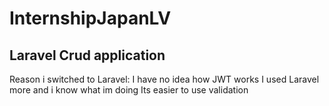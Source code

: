 # InternshipJapanLV
 Laravel Crud application
----------------------------
Reason i switched to Laravel:
I have no idea how JWT works
I used Laravel more and i know what im doing
Its easier to use validation
